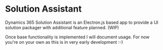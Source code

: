 # Solution Assistant

Dynamics 365 Solution Assistant is an Electron.js based app to provide a UI solution packager with additional feature planned. (WIP)

Once base functionality is implemented I will document usage. For now you're on your own as this is in very early development :-)
